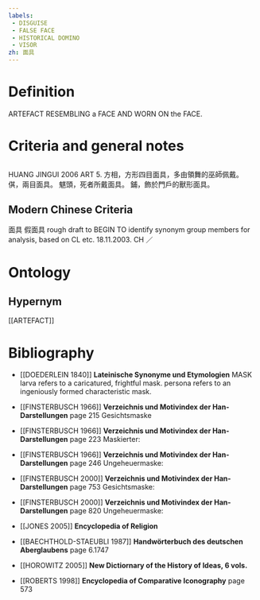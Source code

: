 ```yaml
---
labels: 
 - DISGUISE
 - FALSE FACE
 - HISTORICAL DOMINO
 - VISOR
zh: 面具
---
```


# Definition
ARTEFACT RESEMBLING a FACE AND WORN ON the FACE.
# Criteria and general notes
## 
HUANG JINGUI 2006
ART 5.
方相，方形四目面具，多由領舞的巫師佩戴。
倛，兩目面具。
魌頭，死者所戴面具。
鋪，飾於門戶的獸形面具。
## Modern Chinese Criteria
面具
假面具
rough draft to BEGIN TO identify synonym group members for analysis, based on CL etc. 18.11.2003. CH ／
# Ontology

## Hypernym
[[ARTEFACT]]
# Bibliography
- [[DOEDERLEIN 1840]]
**Lateinische Synonyme und Etymologien** 
MASK
larva refers to a caricatured, frightful mask.
persona refers to an ingeniously formed characteristic mask.
- [[FINSTERBUSCH 1966]]
**Verzeichnis und Motivindex der Han-Darstellungen** page 215
Gesichtsmaske
- [[FINSTERBUSCH 1966]]
**Verzeichnis und Motivindex der Han-Darstellungen** page 223
Maskierter:
- [[FINSTERBUSCH 1966]]
**Verzeichnis und Motivindex der Han-Darstellungen** page 246
Ungeheuermaske:
- [[FINSTERBUSCH 2000]]
**Verzeichnis und Motivindex der Han-Darstellungen** page 753
Gesichtsmaske:
- [[FINSTERBUSCH 2000]]
**Verzeichnis und Motivindex der Han-Darstellungen** page 820
Ungeheuermaske:
- [[JONES 2005]]
**Encyclopedia of Religion** 

- [[BAECHTHOLD-STAEUBLI 1987]]
**Handwörterbuch des deutschen Aberglaubens** page 6.1747

- [[HOROWITZ 2005]]
**New Dictiornary of the History of Ideas, 6 vols.** 

- [[ROBERTS 1998]]
**Encyclopedia of Comparative Iconography** page 573
